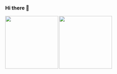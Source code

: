 ### Hi there 👋

<!--
**aiharayasuto/aiharayasuto** is a ✨ _special_ ✨ repository because its `README.md` (this file) appears on your GitHub profile.

Here are some ideas to get you started:

- 🔭 I’m currently working on ...
- 🌱 I’m currently learning ...
- 👯 I’m looking to collaborate on ...
- 🤔 I’m looking for help with ...
- 💬 Ask me about ...
- 📫 How to reach me: ...
- 😄 Pronouns: ...
- ⚡ Fun fact: ...
-->

<a href="https://github.com/aiharayasuto">
  <img align="left" height="170px" src="https://github-readme-stats.vercel.app/api?username=aiharayasuto&count_private=true&show_icons=true&theme=dracula" />
</a>
<a href="https://github.com/aiharayasuto">
  <img align="left" height="170px" src="https://github-readme-stats.vercel.app/api/top-langs/?username=aiharayasuto&layout=compact&theme=dracula" />
</a>
